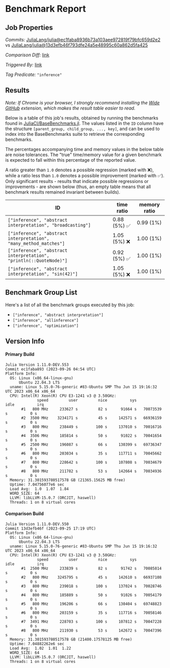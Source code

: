 # Benchmark Report

## Job Properties

*Commits:* [JuliaLang/julia@ec1faba8936b73a103aee972819f79bfc659d2e2](https://github.com/JuliaLang/julia/commit/ec1faba8936b73a103aee972819f79bfc659d2e2) vs [JuliaLang/julia@13d3efb46f793dfe24a5e48995c60a862d5fa425](https://github.com/JuliaLang/julia/commit/13d3efb46f793dfe24a5e48995c60a862d5fa425)

*Comparison Diff:* [link](https://github.com/JuliaLang/julia/compare/13d3efb46f793dfe24a5e48995c60a862d5fa425..ec1faba8936b73a103aee972819f79bfc659d2e2)

*Triggered By:* [link](https://github.com/JuliaLang/julia/pull/49235#issuecomment-1734830813)

*Tag Predicate:* `"inference"`

## Results

*Note: If Chrome is your browser, I strongly recommend installing the [Wide GitHub](https://chrome.google.com/webstore/detail/wide-github/kaalofacklcidaampbokdplbklpeldpj?hl=en)
extension, which makes the result table easier to read.*

Below is a table of this job's results, obtained by running the benchmarks found in
[JuliaCI/BaseBenchmarks.jl](https://github.com/JuliaCI/BaseBenchmarks.jl). The values
listed in the `ID` column have the structure `[parent_group, child_group, ..., key]`,
and can be used to index into the BaseBenchmarks suite to retrieve the corresponding
benchmarks.

The percentages accompanying time and memory values in the below table are noise tolerances. The "true"
time/memory value for a given benchmark is expected to fall within this percentage of the reported value.

A ratio greater than `1.0` denotes a possible regression (marked with :x:), while a ratio less
than `1.0` denotes a possible improvement (marked with :white_check_mark:). Only significant results - results
that indicate possible regressions or improvements - are shown below (thus, an empty table means that all
benchmark results remained invariant between builds).

| ID | time ratio | memory ratio |
|----|------------|--------------|
| `["inference", "abstract interpretation", "broadcasting"]` | 0.88 (5%) :white_check_mark: | 0.99 (1%)  |
| `["inference", "abstract interpretation", "many_method_matches"]` | 1.05 (5%) :x: | 1.00 (1%)  |
| `["inference", "abstract interpretation", "println(::QuoteNode)"]` | 0.92 (5%) :white_check_mark: | 1.00 (1%)  |
| `["inference", "abstract interpretation", "sin(42)"]` | 1.05 (5%) :x: | 1.00 (1%)  |

## Benchmark Group List

Here's a list of all the benchmark groups executed by this job:

- `["inference", "abstract interpretation"]`
- `["inference", "allinference"]`
- `["inference", "optimization"]`

## Version Info

#### Primary Build

```
Julia Version 1.11.0-DEV.553
Commit ec1faba893 (2023-09-26 04:54 UTC)
Platform Info:
  OS: Linux (x86_64-linux-gnu)
      Ubuntu 22.04.3 LTS
  uname: Linux 5.15.0-76-generic #83-Ubuntu SMP Thu Jun 15 19:16:32 UTC 2023 x86_64 x86_64
  CPU: Intel(R) Xeon(R) CPU E3-1241 v3 @ 3.50GHz: 
              speed         user         nice          sys         idle          irq
       #1   800 MHz     233627 s         82 s      91664 s   70073539 s          0 s
       #2  3500 MHz    3234171 s         45 s     142571 s   66936159 s          0 s
       #3   800 MHz     238449 s        100 s     137010 s   70016716 s          0 s
       #4  3506 MHz     185814 s         50 s      91022 s   70041654 s          0 s
       #5  2500 MHz     196087 s         66 s     130399 s   69736347 s          0 s
       #6   800 MHz     203034 s         35 s     117711 s   70045662 s          0 s
       #7   800 MHz     228642 s        100 s     107808 s   70034679 s          0 s
       #8   800 MHz     211782 s         53 s     142664 s   70034936 s          0 s
  Memory: 31.301593780517578 GB (21365.15625 MB free)
  Uptime: 7.04756077e6 sec
  Load Avg:  1.0  1.07  1.84
  WORD_SIZE: 64
  LLVM: libLLVM-15.0.7 (ORCJIT, haswell)
  Threads: 1 on 8 virtual cores

```

#### Comparison Build

```
Julia Version 1.11.0-DEV.550
Commit 13d3efb46f (2023-09-25 17:19 UTC)
Platform Info:
  OS: Linux (x86_64-linux-gnu)
      Ubuntu 22.04.3 LTS
  uname: Linux 5.15.0-76-generic #83-Ubuntu SMP Thu Jun 15 19:16:32 UTC 2023 x86_64 x86_64
  CPU: Intel(R) Xeon(R) CPU E3-1241 v3 @ 3.50GHz: 
              speed         user         nice          sys         idle          irq
       #1  2500 MHz     233839 s         82 s      91742 s   70085814 s          0 s
       #2   800 MHz    3245795 s         45 s     142610 s   66937108 s          0 s
       #3   800 MHz     239018 s        100 s     137024 s   70028746 s          0 s
       #4   800 MHz     185889 s         50 s      91026 s   70054179 s          0 s
       #5   800 MHz     196206 s         66 s     130404 s   69748823 s          0 s
       #6   800 MHz     203159 s         35 s     117716 s   70058146 s          0 s
       #7  3491 MHz     228703 s        100 s     107812 s   70047228 s          0 s
       #8   800 MHz     211930 s         53 s     142672 s   70047396 s          0 s
  Memory: 31.301593780517578 GB (21400.17578125 MB free)
  Uptime: 7.04882262e6 sec
  Load Avg:  1.02  1.01  1.22
  WORD_SIZE: 64
  LLVM: libLLVM-15.0.7 (ORCJIT, haswell)
  Threads: 1 on 8 virtual cores

```
